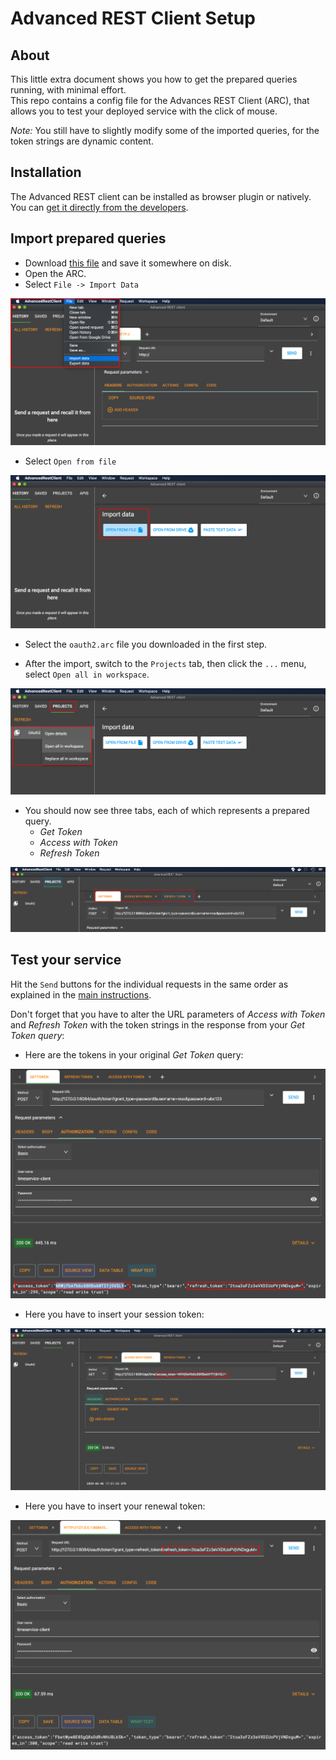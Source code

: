 # Advanced REST Client Setup

## About

This little extra document shows you how to get the prepared queries running, with minimal effort.  
This repo contains a config file for the Advances REST Client (ARC), that allows you to test your deployed service with the click of mouse.

*Note:* You still have to slightly modify some of the imported queries, for the token strings are dynamic content.

## Installation

The Advanced REST client can be installed as browser plugin or natively.  
You can [get it directly from the developers](https://install.advancedrestclient.com/install).

## Import prepared queries

 * Download [this file](oauth2.arc) and save it somewhere on disk.
 * Open the ARC.
 * Select ```File -> Import Data```

![import](importmenu.png)

 * Select ```Open from file```

![button](importbutton.png)

 * Select the ```oauth2.arc``` file you downloaded in the first step.

 * After the import, switch to the ```Projects``` tab, then click the ```...``` menu, select ```Open all in workspace```.

![workspace](workspace.png)

 * You should now see three tabs, each of which represents a prepared query.
   * *Get Token*
   * *Access with Token*
   * *Refresh Token*

![tabs](tabs.png)

## Test your service

Hit the ```Send``` buttons for the individual requests in the same order as explained in the [main instructions](../README.md#access).

Don't forget that you have to alter the URL parameters of *Access with Token* and *Refresh Token* with the token strings in the response from your *Get Token query*:

 * Here are the tokens in your original *Get Token* query:

![token](gettoken.png)

 * Here you have to insert your session token:

![access](access.png)

 * Here you have to insert your renewal token:

![renew](renew.png)


